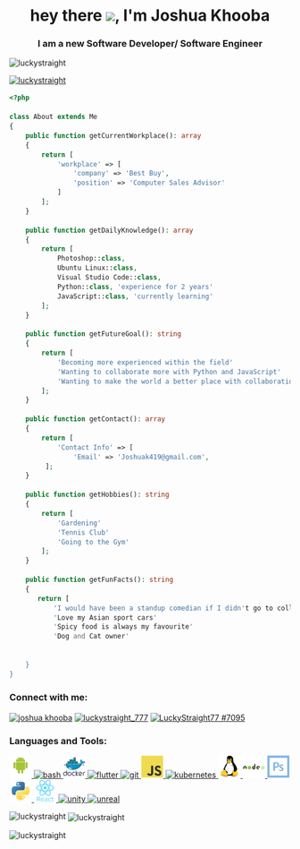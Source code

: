 <h1 align="center">hey there <img src="https://media.giphy.com/media/hvRJCLFzcasrR4ia7z/giphy.gif" width="10px">, I'm Joshua Khooba</h1>
<h3 align="center">I am a new Software Developer/ Software Engineer</h3>

<p align="left"> <img src="https://komarev.com/ghpvc/?username=luckystraight&label=Profile%20views&color=0e75b6&style=flat" alt="luckystraight" /> </p>

<p align="left"> <a href="https://github.com/ryo-ma/github-profile-trophy"><img src="https://github-profile-trophy.vercel.app/?username=luckystraight" alt="luckystraight" /></a> </p>

```php
<?php

class About extends Me
{
    public function getCurrentWorkplace(): array
    {
        return [
            'workplace' => [
                'company' => 'Best Buy',
                'position' => 'Computer Sales Advisor'         
            ]
        ];
    }

    public function getDailyKnowledge(): array
    {
        return [
            Photoshop::class,
            Ubuntu Linux::class,
            Visual Studio Code::class, 
            Python::class, 'experience for 2 years'
            JavaScript::class, 'currently learning'
        ];
    }

    public function getFutureGoal(): string
    {
        return [
            'Becoming more experienced within the field'
            'Wanting to collaborate more with Python and JavaScript'
            'Wanting to make the world a better place with collaboration with others'
        ];
    }

    public function getContact(): array
    {
        return [
            'Contact Info' => [
                'Email' => 'Joshuak419@gmail.com',
         ];
    }

    public function getHobbies(): string
    { 
        return [
            'Gardening'
            'Tennis Club'
            'Going to the Gym'
        ];
    }
    
    public function getFunFacts(): string
    {
       return [
           'I would have been a standup comedian if I didn't go to college'
           'Love my Asian sport cars'
           'Spicy food is always my favourite'
           'Dog and Cat owner'
                 

    }
}
```



<h3 align="left">Connect with me:</h3>
<p align="left">
<a href="https://fb.com/joshua khooba" target="blank"><img align="center" src="https://raw.githubusercontent.com/rahuldkjain/github-profile-readme-generator/master/src/images/icons/Social/facebook.svg" alt="joshua khooba" height="30" width="40" /></a>
<a href="https://instagram.com/luckystraight_777" target="blank"><img align="center" src="https://raw.githubusercontent.com/rahuldkjain/github-profile-readme-generator/master/src/images/icons/Social/instagram.svg" alt="luckystraight_777" height="30" width="40" /></a>
<a href="https://discord.gg/LuckyStraight77 #7095" target="blank"><img align="center" src="https://raw.githubusercontent.com/rahuldkjain/github-profile-readme-generator/master/src/images/icons/Social/discord.svg" alt="LuckyStraight77 #7095" height="30" width="40" /></a>
</p>

<h3 align="left">Languages and Tools:</h3>
<p align="left"> <a href="https://developer.android.com" target="_blank" rel="noreferrer"> <img src="https://raw.githubusercontent.com/devicons/devicon/master/icons/android/android-original-wordmark.svg" alt="android" width="40" height="40"/> </a> <a href="https://www.gnu.org/software/bash/" target="_blank" rel="noreferrer"> <img src="https://www.vectorlogo.zone/logos/gnu_bash/gnu_bash-icon.svg" alt="bash" width="40" height="40"/> </a> <a href="https://www.docker.com/" target="_blank" rel="noreferrer"> <img src="https://raw.githubusercontent.com/devicons/devicon/master/icons/docker/docker-original-wordmark.svg" alt="docker" width="40" height="40"/> </a> <a href="https://flutter.dev" target="_blank" rel="noreferrer"> <img src="https://www.vectorlogo.zone/logos/flutterio/flutterio-icon.svg" alt="flutter" width="40" height="40"/> </a> <a href="https://git-scm.com/" target="_blank" rel="noreferrer"> <img src="https://www.vectorlogo.zone/logos/git-scm/git-scm-icon.svg" alt="git" width="40" height="40"/> </a> <a href="https://developer.mozilla.org/en-US/docs/Web/JavaScript" target="_blank" rel="noreferrer"> <img src="https://raw.githubusercontent.com/devicons/devicon/master/icons/javascript/javascript-original.svg" alt="javascript" width="40" height="40"/> </a> <a href="https://kubernetes.io" target="_blank" rel="noreferrer"> <img src="https://www.vectorlogo.zone/logos/kubernetes/kubernetes-icon.svg" alt="kubernetes" width="40" height="40"/> </a> <a href="https://www.linux.org/" target="_blank" rel="noreferrer"> <img src="https://raw.githubusercontent.com/devicons/devicon/master/icons/linux/linux-original.svg" alt="linux" width="40" height="40"/> </a> <a href="https://nodejs.org" target="_blank" rel="noreferrer"> <img src="https://raw.githubusercontent.com/devicons/devicon/master/icons/nodejs/nodejs-original-wordmark.svg" alt="nodejs" width="40" height="40"/> </a> <a href="https://www.photoshop.com/en" target="_blank" rel="noreferrer"> <img src="https://raw.githubusercontent.com/devicons/devicon/master/icons/photoshop/photoshop-line.svg" alt="photoshop" width="40" height="40"/> </a> <a href="https://www.python.org" target="_blank" rel="noreferrer"> <img src="https://raw.githubusercontent.com/devicons/devicon/master/icons/python/python-original.svg" alt="python" width="40" height="40"/> </a> <a href="https://reactjs.org/" target="_blank" rel="noreferrer"> <img src="https://raw.githubusercontent.com/devicons/devicon/master/icons/react/react-original-wordmark.svg" alt="react" width="40" height="40"/> </a> <a href="https://unity.com/" target="_blank" rel="noreferrer"> <img src="https://www.vectorlogo.zone/logos/unity3d/unity3d-icon.svg" alt="unity" width="40" height="40"/> </a> <a href="https://unrealengine.com/" target="_blank" rel="noreferrer"> <img src="https://raw.githubusercontent.com/kenangundogan/fontisto/036b7eca71aab1bef8e6a0518f7329f13ed62f6b/icons/svg/brand/unreal-engine.svg" alt="unreal" width="40" height="40"/> </a> </p>

<p><img align="left" src="https://github-readme-stats.vercel.app/api/top-langs?username=luckystraight&show_icons=true&locale=en&layout=compact" alt="luckystraight" /></p>

<p>&nbsp;<img align="center" src="https://github-readme-stats.vercel.app/api?username=luckystraight&show_icons=true&locale=en" alt="luckystraight" /></p>

<p><img align="center" src="https://github-readme-streak-stats.herokuapp.com/?user=luckystraight&" alt="luckystraight" /></p>


